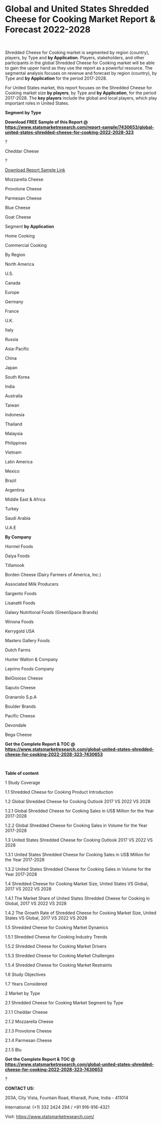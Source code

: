 <h1>Global and United States Shredded Cheese for Cooking Market Report & Forecast 2022-2028</h1><br/><p>Shredded Cheese for Cooking market is segmented by region (country), players, by Type and <strong>by Application</strong>. Players, stakeholders, and other participants in the global Shredded Cheese for Cooking market will be able to gain the upper hand as they use the report as a powerful resource. The segmental analysis focuses on revenue and forecast by region (country), by Type and <strong>by Application</strong> for the period 2017-2028.</p>
 
 
 
 <p>For United States market, this report focuses on the Shredded Cheese for Cooking market size <strong>by players</strong>, by Type and <strong>by Application</strong>, for the period 2017-2028. The <strong>key players</strong> include the global and local players, which play important roles in United States.</p>
 
 
 
 <p><strong>Segment by Type</strong></p>
 
 
 
 <div><b>Download FREE Sample of this Report @ <a href="https://www.statsmarketresearch.com/download-free-sample/7430653/global-united-states-shredded-cheese-for-cooking-2022-2028-323">https://www.statsmarketresearch.com/report-sample/7430653/global-united-states-shredded-cheese-for-cooking-2022-2028-323</a></b></div>
 
 
 
 <p>? </p>
 
 
 
 <p>Cheddar Cheese</p>
 
 
 
 <p>? </p>
 
 
 
 <p><a href="https://www.statsmarketresearch.com/download-free-sample/7430653/global-united-states-shredded-cheese-for-cooking-2022-2028-323">Download Report Sample Link</a></p>
 
 
 
 <p>Mozzarella Cheese</p>
 
 
 
 <p>Provolone Cheese</p>
 
 
 
 <p>Parmesan Cheese</p>
 
 
 
 <p>Blue Cheese</p>
 
 
 
 <p>Goat Cheese</p>
 
 
 
 <p>Segment <strong>by Application</strong></p>
 
 
 
 <p>Home Cooking</p>
 
 
 
 <p>Commercial Cooking</p>
 
 
 
 <p>By Region</p>
 
 
 
 <p>North America</p>
 
 
 
 <p>U.S.</p>
 
 
 
 <p>Canada</p>
 
 
 
 <p>Europe</p>
 
 
 
 <p>Germany</p>
 
 
 
 <p>France</p>
 
 
 
 <p>U.K.</p>
 
 
 
 <p>Italy</p>
 
 
 
 <p>Russia</p>
 
 
 
 <p>Asia-Pacific</p>
 
 
 
 <p>China</p>
 
 
 
 <p>Japan</p>
 
 
 
 <p>South Korea</p>
 
 
 
 <p>India</p>
 
 
 
 <p>Australia</p>
 
 
 
 <p>Taiwan</p>
 
 
 
 <p>Indonesia</p>
 
 
 
 <p>Thailand</p>
 
 
 
 <p>Malaysia</p>
 
 
 
 <p>Philippines</p>
 
 
 
 <p>Vietnam</p>
 
 
 
 <p>Latin America</p>
 
 
 
 <p>Mexico</p>
 
 
 
 <p>Brazil</p>
 
 
 
 <p>Argentina</p>
 
 
 
 <p>Middle East & Africa</p>
 
 
 
 <p>Turkey</p>
 
 
 
 <p>Saudi Arabia</p>
 
 
 
 <p>U.A.E</p>
 
 
 
 <p><strong>By Company</strong></p>
 
 
 
 <p>Hormel Foods</p>
 
 
 
 <p>Daiya Foods</p>
 
 
 
 <p>Tillamook</p>
 
 
 
 <p>Borden Cheese (Dairy Farmers of America, Inc.)</p>
 
 
 
 <p>Associated Milk Producers</p>
 
 
 
 <p>Sargento Foods</p>
 
 
 
 <p>Lisanatti Foods</p>
 
 
 
 <p>Galaxy Nutritional Foods (GreenSpace Brands)</p>
 
 
 
 <p>Winona Foods</p>
 
 
 
 <p>Kerrygold USA</p>
 
 
 
 <p>Masters Gallery Foods</p>
 
 
 
 <p>Dutch Farms</p>
 
 
 
 <p>Hunter Walton & Company</p>
 
 
 
 <p>Leprino Foods Company</p>
 
 
 
 <p>BelGioioso Cheese</p>
 
 
 
 <p>Saputo Cheese</p>
 
 
 
 <p>Granarolo S.p.A</p>
 
 
 
 <p>Boulder Brands</p>
 
 
 
 <p>Pacific Cheese</p>
 
 
 
 <p>Devondale</p>
 
 
 
 <p>Bega Cheese</p>
 
 
 
 <div><b>Get the Complete Report & TOC @ <a href="https://www.statsmarketresearch.com/global-united-states-shredded-cheese-for-cooking-2022-2028-323-7430653">https://www.statsmarketresearch.com/global-united-states-shredded-cheese-for-cooking-2022-2028-323-7430653</a></b></div>
 
 
 
 <p><br />
 
 <b>Table of content</b></p>
 
 
 
 <p>1 Study Coverage<br />
 
 1.1 Shredded Cheese for Cooking Product Introduction<br />
 
 1.2 Global Shredded Cheese for Cooking Outlook 2017 VS 2022 VS 2028<br />
 
 1.2.1 Global Shredded Cheese for Cooking Sales in US$ Million for the Year 2017-2028<br />
 
 1.2.2 Global Shredded Cheese for Cooking Sales in Volume for the Year 2017-2028<br />
 
 1.3 United States Shredded Cheese for Cooking Outlook 2017 VS 2022 VS 2028<br />
 
 1.3.1 United States Shredded Cheese for Cooking Sales in US$ Million for the Year 2017-2028<br />
 
 1.3.2 United States Shredded Cheese for Cooking Sales in Volume for the Year 2017-2028<br />
 
 1.4 Shredded Cheese for Cooking Market Size, United States VS Global, 2017 VS 2022 VS 2028<br />
 
 1.4.1 The Market Share of United States Shredded Cheese for Cooking in Global, 2017 VS 2022 VS 2028<br />
 
 1.4.2 The Growth Rate of Shredded Cheese for Cooking Market Size, United States VS Global, 2017 VS 2022 VS 2028<br />
 
 1.5 Shredded Cheese for Cooking Market Dynamics<br />
 
 1.5.1 Shredded Cheese for Cooking Industry Trends<br />
 
 1.5.2 Shredded Cheese for Cooking Market Drivers<br />
 
 1.5.3 Shredded Cheese for Cooking Market Challenges<br />
 
 1.5.4 Shredded Cheese for Cooking Market Restraints<br />
 
 1.6 Study Objectives<br />
 
 1.7 Years Considered<br />
 
 2 Market by Type<br />
 
 2.1 Shredded Cheese for Cooking Market Segment by Type<br />
 
 2.1.1 Cheddar Cheese<br />
 
 2.1.2 Mozzarella Cheese<br />
 
 2.1.3 Provolone Cheese<br />
 
 2.1.4 Parmesan Cheese<br />
 
 2.1.5 Blu</p>
 
 
 
 <div><b>Get the Complete Report & TOC @ <a href="https://www.statsmarketresearch.com/global-united-states-shredded-cheese-for-cooking-2022-2028-323-7430653">https://www.statsmarketresearch.com/global-united-states-shredded-cheese-for-cooking-2022-2028-323-7430653</a></b></div>
 
 
 
 <p>? </p>
 
 
 
 <p><b>CONTACT US:</b><br />
 
 203A, City Vista, Fountain Road, Kharadi, Pune, India - 411014<br />
 
 International: (+1) 332 2424 294 / +91 916-916-4321<br />
 
 Visit: <a href="https://www.statsmarketresearch.com/">https://www.statsmarketresearch.com/</a></p>